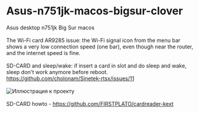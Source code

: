 # Asus-n751jk-macos-bigsur-clover
Asus desktop n751jk Big Sur macos <br><br>
The Wi-Fi card AR9285 issue: the Wi-Fi signal icon from the menu bar shows a very low connection speed (one bar), even though near the router, and the internet speed is fine.<br><br>
SD-CARD and sleep/wake: if insert a card in slot and do sleep and wake, sleep don't work anymore before reboot.<br>https://github.com/cholonam/Sinetek-rtsx/issues/11 <br><br>
![Иллюстрация к проекту](https://github.com/DeonisK/Asus-n751jk-macos-bigsur-clover/blob/b2ce507378b73dc9b1e8e8ea0fca93cf7cac722a/AsusN751JK.jpg)<br><br>
SD-CARD howto - https://github.com/FIRSTPLATO/cardreader-kext

